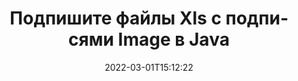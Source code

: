 ---
############################# Static ############################
layout: "auto-gen-signature"
date: 2022-03-01T15:12:22
draft: false
operation: Sign
signaturetype: Image
fileformat: Xls
productName: Java
lang: ru
productCode: java
otherformats: pdf doc docx docm dot dotm dotx odt ott rtf xls xlsx xlsm xlsb csv ods ots xltx xltm ppt pptx pps ppsx odp otp potx potm pptm ppsm png jpg bmp gif tiff svg webp wmf
breadcrumb: Put Image signature on Xls for Java

############################# Head ############################
head_title: "Добавление подписей Image в файл Xls с Java"
head_description: "Поместите подпись Image в файл Xls для Java, используя несколько строк кода. Используйте API подписи документов GroupDocs для подписи десятков форматов файлов."

############################# Header ############################
title: "Подпишите файлы Xls с подписями Image в Java"
description: "Как добавить подпись Image с помощью нескольких строк кода Java"
bg_image: "https://cms.admin.containerize.com/templates/aspose/App_Themes/V3/images/bg/header1.png"
bg_overlay: false
button:
    enable: true

############################# SubMenu ############################
submenu:
    enable: true

    left:
        img_alt: "GroupDocs.Signature for Java"
        image: "https://cms.admin.containerize.com/templates/groupdocs/images/product-logos/90x90-noborder/groupdocs-signature-java.png"
        product: "GroupDocs.Signature"
        platform: "Java"



############################# About ############################
about:
    enable: true
    title: "Об API подписи изображений GroupDocs.Signature for Java"
    content: |
        [GroupDocs.Signature for Java](https://products.groupdocs.com/signature/java/) — популярный API для электронной подписи цифровых документов. Доступны подписи, такие как тексты, изображения, цифровые сертификаты, штрих-коды, QR-коды, штампы или метаданные. Подписи могут быть размещены в PDF-файлах, документах MS Word, книгах MS Excel, презентациях MS PowerPoint, файлах Adobe Photoshop и различных форматах изображений. Клиенты могут подписывать свои документы, а также обновлять, искать, проверять, удалять или просматривать электронные подписи, поставленные в этих документах. Кроме того, предусмотрено множество возможностей для настройки подписей.
    

############################# Steps ############################
steps:
    enable: true
    title_left: "Действия по подписанию Xls с помощью Image в Java"
    content_left: |
        [GroupDocs.Signature for Java](https://products.groupdocs.com/signature/java/) позволяет быстро и легко подписывать документы Xls с подписями Image.
        
        * Создайте экземпляр класса Signature, предоставляющий файл Xls, который должен быть подписан как путь или поток памяти.
        * Создайте экземпляр класса SignOptions и установите все требуемые данные.
        * Вызвать метод Signature.Sign(), передав выходной файл Xls или поток памяти

    title_right: " Системные Требования"
    content_right: |
        GroupDocs.Signature for Java поддерживаются на всех основных платформах и операционных системах. Перед выполнением приведенного ниже кода убедитесь, что в вашей системе установлены следующие предварительные компоненты.

        * Операционные системы: Microsoft Windows, Linux, MacOS
        * Среды разработки: NetBeans, Intellij IDEA, Eclipse, etc.
        * Java runtime: J2SE 6.0 and above
        * Получите последнюю версию GroupDocs.Signature for Java из [Maven](https://repository.groupdocs.com/webapp/#/artifacts/browse/tree/General/repo/com/groupdocs/groupdocs-signature)
         
    code: |
        ```java    
                
        // Set up input Xls file
        String filePath = "input.xls";
        // Set up output file
        String outputFilePath = "output.xls";
        // Provide image file
        String imageFilePath = "image.png";

        // Instantiate Signature for input file
        Signature signature = new Signature(filePath);

        //Provide sign options
        ImageSignOptions options = new ImageSignOptions(imageFilePath);

        // set signature position
        options.setLeft(50);
        options.setTop(200);

        // sign Xls document
        SignResult result = signature.sign(outputFilePath, options);
        ```

############################# Demos ############################
demos:
    enable: true
    title: "Подписание Xls документов с помощью Image Live Demo"
    content: |
       Подпишите файл Xls с различными подписями прямо сейчас, посетив веб-сайт [GroupDocs.Signature App](https://products.groupdocs.app/signature/family). Бесплатная онлайн-демонстрация ждет вас.          

############################# More Formats ############################
more_formats:
    enable: true
    title: "Другие поддерживаемые подписи Image для Java"
    content: |
        "Вы также можете подписать Xls другими типами подписи. См. список ниже."
    format: 
       
       
back_to_top:
    enable: true
---